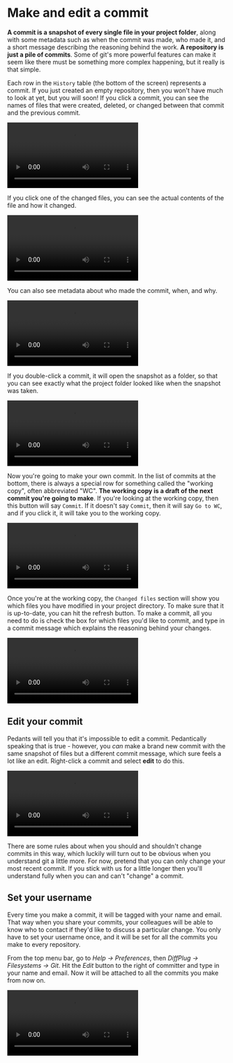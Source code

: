 # Make and edit a commit

**A commit is a snapshot of every single file in your project folder**, along with some metadata such as when the commit was made, who made it, and a short message describing the reasoning behind the work.  **A repository is just a pile of commits**. Some of git's more powerful features can make it seem like there must be something more complex happening, but it really is that simple.

Each row in the `History` table (the bottom of the screen) represents a commit.  If you just created an empty repository, then you won't have much to look at yet, but you will soon!  If you click a commit, you can see the names of files that were created, deleted, or changed between that commit and the previous commit.

![Click a commit](commit-browse-commits.mp4)

If you click one of the changed files, you can see the actual contents of the file and how it changed.

![Created, deleted, and changed files](commit-browse-files.mp4)

You can also see metadata about who made the commit, when, and why.

![Who, what, when, why](commit-who-when-what-why.mp4)

If you double-click a commit, it will open the snapshot as a folder, so that you can see exactly what the project folder looked like when the snapshot was taken.

![Open as a folder](commit-open-folder.mp4)

Now you're going to make your own commit.  In the list of commits at the bottom, there is always a special row for something called the "working copy", often abbreviated "WC".  **The working copy is a draft of the next commit you're going to make**.  If you're looking at the working copy, then this button will say `Commit`.  If it doesn't say `Commit`, then it will say `Go to WC`, and if you click it, it will take you to the working copy.

![Go to the WC](commit-goto-wc.mp4)

Once you're at the working copy, the `Changed files` section will show you which files you have modified in your project directory.  To make sure that it is up-to-date, you can hit the refresh button.  To make a commit, all you need to do is check the box for which files you'd like to commit, and type in a commit message which explains the reasoning behind your changes.

![Make a commit](commit-make.mp4)

## Edit your commit

Pedants will tell you that it's impossible to edit a commit.  Pedantically speaking that is true - however, you *can* make a brand new commit with the same snapshot of files but a different commit message, which sure feels a lot like an edit.  Right-click a commit and select **edit** to do this.

![Edit a commit](commit-edit.mp4)

There are some rules about when you should and shouldn't change commits in this way, which luckily will turn out to be obvious when you understand git a little more.  For now, pretend that you can only change your most recent commit.  If you stick with us for a little longer then you'll understand fully when you can and can't "change" a commit.

## Set your username

Every time you make a commit, it will be tagged with your name and email.  That way when you share your commits, your colleagues will be able to know who to contact if they'd like to discuss a particular change.  You only have to set your username once, and it will be set for all the commits you make to every repository.

From the top menu bar, go to *Help -> Preferences*, then *DiffPlug -> Filesystems -> Git*. Hit the *Edit* button to the right of committer and type in your name and email.  Now it will be attached to all the commits you make from now on.

![Set username](commit-set-username.mp4)

